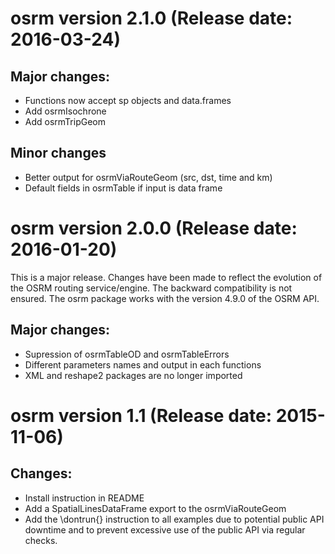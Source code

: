# osrm version 2.1.0 (Release date: 2016-03-24)

## Major changes:
* Functions now accept sp objects and data.frames
* Add osrmIsochrone
* Add osrmTripGeom


## Minor changes
* Better output for osrmViaRouteGeom (src, dst, time and km)
* Default fields in osrmTable if input is data frame




# osrm version 2.0.0 (Release date: 2016-01-20)


This is a major release. Changes have been made to reflect the evolution of the OSRM routing service/engine.
The backward compatibility is not ensured. The osrm package works with the version 4.9.0 of the OSRM API.

## Major changes:
* Supression of osrmTableOD and osrmTableErrors
* Different parameters names and output in each functions
* XML and reshape2 packages are no longer imported


# osrm version 1.1 (Release date: 2015-11-06)

  
## Changes:
* Install instruction in README
* Add a SpatialLinesDataFrame export to the osrmViaRouteGeom
* Add the \dontrun{} instruction to all examples due to potential public API downtime and to prevent excessive use of the public API via  regular checks.
